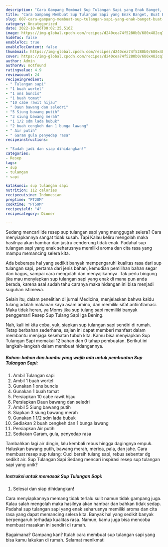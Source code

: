 ```yaml
---
description: "Cara Gampang Membuat Sup Tulangan Sapi yang Enak Banget, Buat Buka Puasa Bikin Ngiler"
title: "Cara Gampang Membuat Sup Tulangan Sapi yang Enak Banget, Buat Buka Puasa Bikin Ngiler"
slug: 607-cara-gampang-membuat-sup-tulangan-sapi-yang-enak-banget-buat-buka-puasa-bikin-ngiler
category: Uncategorized
date: 2022-10-06T00:02:25.516Z
image: https://img-global.cpcdn.com/recipes/d240cea74f5280b0/680x482cq70/sup-tulangan-sapi-foto-resep-utama.jpg
hideToc: false
enableToc: true
enableTocContent: false
thumbnail: https://img-global.cpcdn.com/recipes/d240cea74f5280b0/680x482cq70/sup-tulangan-sapi-foto-resep-utama.jpg
cover: https://img-global.cpcdn.com/recipes/d240cea74f5280b0/680x482cq70/sup-tulangan-sapi-foto-resep-utama.jpg
author: Admin
authorAv: notfound
ratingvalue: 4.9
reviewcount: 24
recipeingredient:
- " Tulangan sapi"
- "1 buah wortel"
- "1 ons buncis"
- "1 buah tomat"
- "10 cabe rawit hijau"
- " Daun bawang dan seledri"
- "5 Siung bawang putih"
- "3 siung bawang merah"
- "1 1/2 sdm lada bubuk"
- "2 buah cengkeh dan 1 bunga lawang"
- " Air putih"
- " Garam gula penyedap rasa"
recipeinstructions:

- "Sudah jadi dan siap dihidangkan!"
categories:
- Resep
tags:
- sup
- tulangan
- sapi

katakunci: sup tulangan sapi 
nutrition: 112 calories
recipecuisine: Indonesian
preptime: "PT28M"
cooktime: "PT59M"
recipeyield: "4"
recipecategory: Dinner

---
```



Sedang mencari ide resep sup tulangan sapi yang menggugah selera? Cara menyiapkannya sangat tidak susah. Tapi Kalau keliru mengolah maka hasilnya akan hambar dan justru cenderung tidak enak. Padahal sup tulangan sapi yang enak seharusnya memiliki aroma dan cita rasa yang mampu memancing selera kita.


Ada beberapa hal yang sedikit banyak mempengaruhi kualitas rasa dari sup tulangan sapi, pertama dari jenis bahan, kemudian pemilihan bahan segar dan bagus, sampai cara mengolah dan menyajikannya. Tak perlu bingung jika mau menyiapkan sup tulangan sapi yang enak di mana pun anda berada, karena asal sudah tahu caranya maka hidangan ini bisa menjadi suguhan istimewa.

Selain itu, dalam penelitian di jurnal Medicina, menjelaskan bahwa kaldu tulang adalah makanan kaya asam amino, dan memiliki sifat antiinflamasi. Maka tidak heran, ya Moms jika sup tulang sapi memiliki banyak penggemar! Resep Sup Tulang Sapi Iga Bening.


Nah, kali ini kita coba, yuk, siapkan sup tulangan sapi sendiri di rumah. Tetap berbahan sederhana, sajian ini dapat memberi manfaat dalam membantu menjaga kesehatan tubuh kita. Kamu bisa menyiapkan Sup Tulangan Sapi memakai 12 bahan dan 0 tahap pembuatan. Berikut ini langkah-langkah dalam membuat hidangannya.

<!--inarticleads1-->

##### Bahan-bahan dan bumbu yang wajib ada untuk pembuatan Sup Tulangan Sapi:

1. Ambil  Tulangan sapi
1. Ambil 1 buah wortel
1. Gunakan 1 ons buncis
1. Gunakan 1 buah tomat
1. Persiapkan 10 cabe rawit hijau
1. Persiapkan  Daun bawang dan seledri
1. Ambil 5 Siung bawang putih
1. Siapkan 3 siung bawang merah
1. Gunakan 1 1/2 sdm lada bubuk
1. Sediakan 2 buah cengkeh dan 1 bunga lawang
1. Persiapkan  Air putih
1. Sediakan  Garam, gula, penyedap rasa


Tambahkan lagi air dingin, lalu kembali rebus hingga dagingnya empuk. Haluskan bawang putih, bawang merah, merica, pala, dan jahe. Cara membuat resep sup tulang: Cuci bersih tulang sapi, rebus sebentar dg sedikit air. Sup Tulangan Sapi Sedang mencari inspirasi resep sup tulangan sapi yang unik? 

<!--inarticleads2-->

##### Instruksi untuk memasak Sup Tulangan Sapi:


1. Selesai dan siap dihidangkan!

Cara menyiapkannya memang tidak terlalu sulit namun tidak gampang juga. Kalau salah mengolah maka hasilnya akan hambar dan bahkan tidak sedap. Padahal sup tulangan sapi yang enak seharusnya memiliki aroma dan cita rasa yang dapat memancing selera kita. Banyak hal yang sedikit banyak berpengaruh terhadap kualitas rasa. Namun, kamu juga bisa mencoba membuat masakan ini sendiri di rumah. 

Bagaimana? Gampang kan? Itulah cara membuat sup tulangan sapi yang bisa kamu lakukan di rumah. Selamat menikmati
